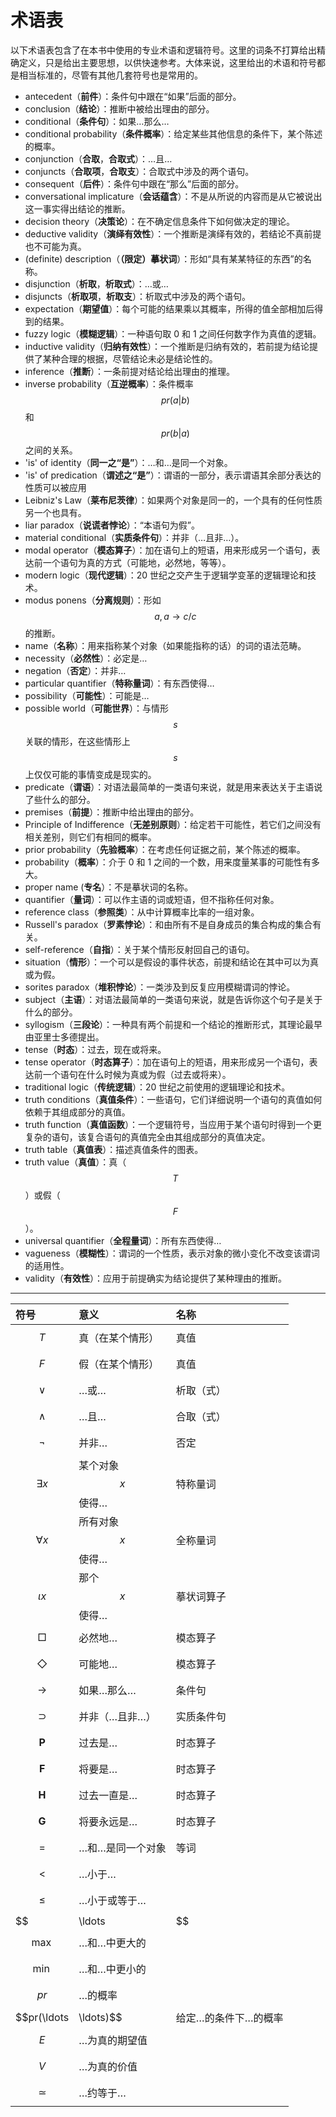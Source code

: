 # 术语表

以下术语表包含了在本书中使用的专业术语和逻辑符号。这里的词条不打算给出精确定义，只是给出主要思想，以供快速参考。大体来说，这里给出的术语和符号都是相当标准的，尽管有其他几套符号也是常用的。

- antecedent（**前件**）：条件句中跟在“如果”后面的部分。
- conclusion（**结论**）：推断中被给出理由的部分。
- conditional（**条件句**）：如果…那么…
- conditional probability（**条件概率**）：给定某些其他信息的条件下，某个陈述的概率。
- conjunction（**合取**，**合取式**）：…且…
- conjuncts（**合取项**，**合取支**）：合取式中涉及的两个语句。
- consequent（**后件**）：条件句中跟在“那么”后面的部分。
- conversational implicature（**会话蕴含**）：不是从所说的内容而是从它被说出这一事实得出结论的推断。
- decision theory（**决策论**）：在不确定信息条件下如何做决定的理论。
- deductive validity（**演绎有效性**）：一个推断是演绎有效的，若结论不真前提也不可能为真。
- (definite) description（**（限定）摹状词**）：形如“具有某某特征的东西”的名称。
- disjunction（**析取**，**析取式**）：…或…
- disjuncts（**析取项**，**析取支**）：析取式中涉及的两个语句。
- expectation（**期望值**）：每个可能的结果乘以其概率，所得的值全部相加后得到的结果。
- fuzzy logic（**模糊逻辑**）：一种语句取 0 和 1 之间任何数字作为真值的逻辑。
- inductive validity（**归纳有效性**）：一个推断是归纳有效的，若前提为结论提供了某种合理的根据，尽管结论未必是结论性的。
- inference（**推断**）：一条前提对结论给出理由的推理。
- inverse probability（**互逆概率**）：条件概率 $$pr(a|b)$$ 和 $$pr(b|a)$$ 之间的关系。
- 'is' of identity（**同一之“是”**）：…和…是同一个对象。
- 'is' of predication（**谓述之“是”**）：谓语的一部分，表示谓语其余部分表达的性质可以被应用
- Leibniz's Law（**莱布尼茨律**）：如果两个对象是同一的，一个具有的任何性质另一个也具有。
- liar paradox（**说谎者悖论**）：“本语句为假”。
- material conditional（**实质条件句**）：并非（…且非…）。
- modal operator（**模态算子**）：加在语句上的短语，用来形成另一个语句，表达前一个语句为真的方式（可能地，必然地，等等）。
- modern logic（**现代逻辑**）：20 世纪之交产生于逻辑学变革的逻辑理论和技术。
- modus ponens（**分离规则**）：形如 $$a,a\to c/c$$ 的推断。
- name（**名称**）：用来指称某个对象（如果能指称的话）的词的语法范畴。
- necessity（**必然性**）：必定是…
- negation（**否定**）：并非…
- particular quantifier（**特称量词**）：有东西使得…
- possibility（**可能性**）：可能是…
- possible world（**可能世界**）：与情形 $$s$$ 关联的情形，在这些情形上 $$s$$ 上仅仅可能的事情变成是现实的。
- predicate（**谓语**）：对语法最简单的一类语句来说，就是用来表达关于主语说了些什么的部分。
- premises（**前提**）：推断中给出理由的部分。
- Principle of Indifference（**无差别原则**）：给定若干可能性，若它们之间没有相关差别，则它们有相同的概率。
- prior probability（**先验概率**）：在考虑任何证据之前，某个陈述的概率。
- probability（**概率**）：介于 0 和 1 之间的一个数，用来度量某事的可能性有多大。
- proper name (**专名**）：不是摹状词的名称。
- quantifier（**量词**）：可以作主语的词或短语，但不指称任何对象。
- reference class（**参照类**）：从中计算概率比率的一组对象。
- Russell's paradox（**罗素悖论**）：和由所有不是自身成员的集合构成的集合有关。
- self-reference（**自指**）：关于某个情形反射回自己的语句。
- situation（**情形**）：一个可以是假设的事件状态，前提和结论在其中可以为真或为假。
- sorites paradox（**堆积悖论**）：一类涉及到反复应用模糊谓词的悖论。
- subject（**主语**）：对语法最简单的一类语句来说，就是告诉你这个句子是关于什么的部分。
- syllogism（**三段论**）：一种具有两个前提和一个结论的推断形式，其理论最早由亚里士多德提出。
- tense（**时态**）：过去，现在或将来。
- tense operator（**时态算子**）：加在语句上的短语，用来形成另一个语句，表达前一个语句在什么时候为真或为假（过去或将来）。
- traditional logic（**传统逻辑**）：20 世纪之前使用的逻辑理论和技术。
- truth conditions（**真值条件**）：一些语句，它们详细说明一个语句的真值如何依赖于其组成部分的真值。
- truth function（**真值函数**）：一个逻辑符号，当应用于某个语句时得到一个更复杂的语句，该复合语句的真值完全由其组成部分的真值决定。
- truth table（**真值表**）：描述真值条件的图表。
- truth value（**真值**）：真（$$T$$）或假（$$F$$）。
- universal quantifier（**全程量词**）：所有东西使得…
- vagueness（**模糊性**）：谓词的一个性质，表示对象的微小变化不改变该谓词的适用性。
- validity（**有效性**）：应用于前提确实为结论提供了某种理由的推断。

---

| 符号                       | 意义             | 名称    |
| :----------------------- | :------------- | :---- |
| $$T$$                    | 真（在某个情形）       | 真值    |
| $$F$$                    | 假（在某个情形）       | 真值    |
| $$\lor$$                 | …或…            | 析取（式） |
| $$\land$$                | …且…            | 合取（式） |
| $$\neg$$                 | 并非…            | 否定    |
| $$\exists x$$            | 某个对象 $$x$$ 使得… | 特称量词  |
| $$\forall x$$            | 所有对象 $$x$$ 使得… | 全称量词  |
| $$\iota x$$              | 那个 $$x$$ 使得…   | 摹状词算子 |
| $$\Box$$                 | 必然地…           | 模态算子  |
| $$\Diamond$$             | 可能地…           | 模态算子  |
| $$\to$$                  | 如果…那么…         | 条件句   |
| $$\supset$$              | 并非（…且非…）       | 实质条件句 |
| $$\mathbf{P}$$           | 过去是…           | 时态算子  |
| $$\mathbf{F}$$           | 将要是…           | 时态算子  |
| $$\mathbf{H}$$           | 过去一直是…         | 时态算子  |
| $$\mathbf{G}$$           | 将要永远是…         | 时态算子  |
| $$=$$                    | …和…是同一个对象      | 等词    |
| $$<$$                    | …小于…           |       |
| $$\leq$$                 | …小于或等于…        |       |
| $$|\ldots|$$             | …的真值           |       |
| $$\max$$                 | …和…中更大的        |       |
| $$\min$$                 | …和…中更小的        |       |
| $$pr$$                   | …的概率           |       |
| $$pr(\ldots|\ldots)$$ | 给定…的条件下…的概率    | 条件概率  |
| $$E$$                    | …为真的期望值        |       |
| $$V$$                    | …为真的价值         |       |
| $$\simeq$$               | …约等于…          |       |
